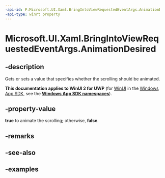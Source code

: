 ```yaml
---
-api-id: P:Microsoft.UI.Xaml.BringIntoViewRequestedEventArgs.AnimationDesired
-api-type: winrt property
---
```


<!-- Property syntax.
public bool AnimationDesired { get;  set; }
-->

# Microsoft.UI.Xaml.BringIntoViewRequestedEventArgs.AnimationDesired

## -description

Gets or sets a value that specifies whether the scrolling should be animated.

**This documentation applies to WinUI 2 for UWP** (for [WinUI](/windows/apps/winui/winui3/) in the [Windows App SDK](/windows/apps/windows-app-sdk/), see the **[Windows App SDK namespaces](/windows/windows-app-sdk/api/winrt/)**).

## -property-value

**true** to animate the scrolling; otherwise, **false**.

## -remarks

## -see-also

## -examples


